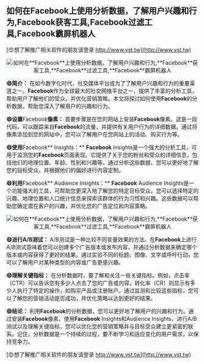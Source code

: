 ## **如何在**Facebook**上使用分析数据，了解用户兴趣和行为,**Facebook**获客工具,**Facebook**过滤工具,**Facebook**霸屏机器人**

[😍想了解推广相关软件的朋友请登录 http://www.vst.tw](http://www.vst.tw)

 <center><img src="https://vst.tw/MP4/tuiguang/png/2.png" alt="如何在**Facebook**上使用分析数据，了解用户兴趣和行为,**Facebook**获客工具,**Facebook**过滤工具,**Facebook**霸屏机器人"></center>

**😄简介：**
在如今数字化时代，社交媒体平台成为了了解用户兴趣和行为的重要渠道之一。**Facebook**作为全球最大的社交网络平台之一，提供了丰富的分析工具，帮助用户了解他们的受众，并优化营销策略。本文将探讨如何使用**Facebook**的分析数据，帮助您深入了解用户的兴趣和行为。

**😄设置**Facebook**像素：**
首要步骤是在您的网站上安装**Facebook**像素。这是一段代码，可以跟踪来自**Facebook**的流量，并提供有关用户行为的详细数据。通过将像素添加到您的网站中，您可以了解用户在您网站上的活动、购买行为等。

**😄使用**Facebook** Insights：**
**Facebook** Insights是一个强大的分析工具，可用于监测您的**Facebook**页面表现。它提供了关于您的粉丝和受众的详细信息，包括他们的地理位置、年龄、性别和兴趣等。通过分析这些数据，您可以更好地了解您的目标受众，并根据他们的偏好进行内容定制。

**😄利用**Facebook** Audience Insights：**
**Facebook** Audience Insights是一个功能强大的工具，可帮助您更深入地了解您的特定目标受众。您可以选择特定的兴趣、地理位置和人口统计信息来探索该群体的行为习惯和兴趣。这些数据可以帮助您确定潜在客户的兴趣，并优化您的广告定位和内容策略。

 <center><img src="https://vst.tw/MP4/tuiguang/png/4.png" alt="如何在**Facebook**上使用分析数据，了解用户兴趣和行为,**Facebook**获客工具,**Facebook**过滤工具,**Facebook**霸屏机器人"></center>

**😄进行A/B测试：**
A/B测试是一种比较不同变量效果的方法。在**Facebook**上进行A/B测试意味着您可以创建多个广告版本或发布内容，并通过分析数据来确定哪个版本或内容获得了更好的结果。通过实验不同的标题、图像、文字或呼吁行动，您可以了解用户对某种类型的内容或广告更感兴趣。

**😄理解关键指标：**
在分析数据时，要了解和关注一些关键指标。例如，点击率（CTR）可以告诉您有多少人点击了您的广告或内容，转化率（CR）则显示有多少人执行了特定的操作，如购买产品或注册账户。通过监测和比较这些指标，您可以了解您的营销活动是否成功，并优化策略以达到更好的结果。

**😄结论：**
利用**Facebook**的分析数据，您可以更好地了解用户的兴趣和行为。通过安装**Facebook**像素、使用**Facebook** Insights和Audience Insights、进行A/B测试以及理解关键指标，您可以优化您的营销策略并与目标受众建立更紧密的联系。记住，分析数据是一个持续的过程，要不断学习和适应变化的用户需求，以保持竞争力。

[😍想了解推广相关软件的朋友请登录 http://www.vst.tw](http://www.vst.tw)



